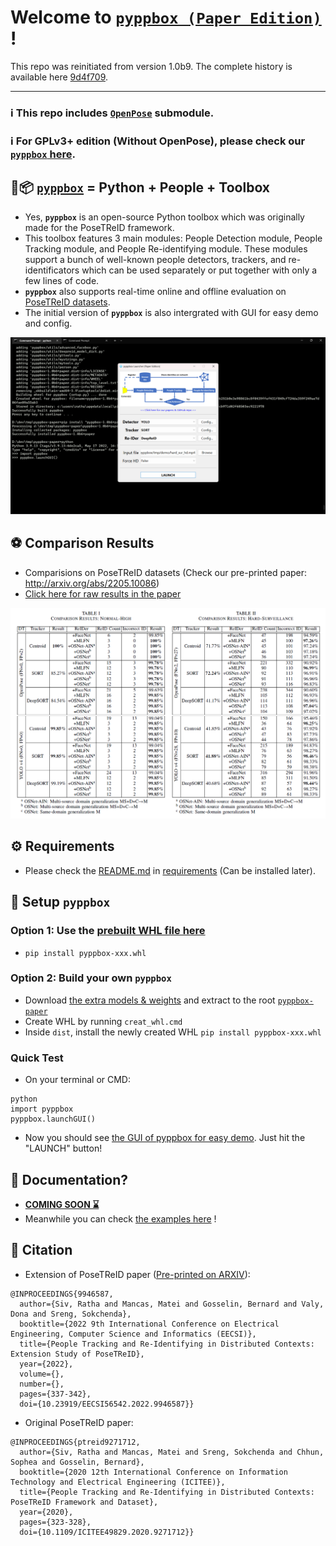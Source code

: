 # Welcome to [**`pyppbox (Paper Edition)`**](https://github.com/rathaumons/pyppbox-paper) !

This repo was reinitiated from version 1.0b9. The complete history is available here [9d4f709](https://github.com/rathaumons/pyppbox-paper/tree/9d4f7093577fb6881f64c0af0fc316a79b4a2fdf).
***

### ℹ️ This repo includes [`OpenPose`](https://github.com/CMU-Perceptual-Computing-Lab/openpose) submodule.

### ℹ️ For GPLv3+ edition (Without OpenPose), please check our [`pyppbox` here](https://github.com/rathaumons/pyppbox).

## 🐍📦 [**`pyppbox`**](https://github.com/rathaumons/pyppbox) = Python + People + Toolbox 

* Yes, **`pyppbox`** is an open-source Python toolbox which was originally made for the PoseTReID framework. 
* This toolbox features 3 main modules: People Detection module, People Tracking module, and People Re-identifying module. These modules support a bunch of well-known people detectors, trackers, and re-identificators which can be used separately or put together with only a few lines of code. 
* **`pyppbox`** also supports real-time online and offline evaluation on [PoseTReID datasets](https://github.com/rathaumons/PoseTReID_DATASET).
* The initial version of **`pyppbox`** is also intergrated with GUI for easy demo and config. 

![alt text](https://raw.githubusercontent.com/rathaROG/screenshot/master/pyppbox/pyppbox_launchGUI.png)

## ⚽ Comparison Results

* Comparisions on PoseTReID datasets (Check our pre-printed paper: http://arxiv.org/abs/2205.10086)
* [Click here for raw results in the paper](https://drive.google.com/open?id=13pVqKKd0mtoAaVQh1USxOwZwxg4HmzyQ)

<img src="https://raw.githubusercontent.com/rathaROG/screenshot/master/pyppbox/pyppbox_res001n.png">

## ⚙️ Requirements

* Please check the [README.md](requirements/README.md) in [requirements](requirements) (Can be installed later).

## 🚀 Setup `pyppbox`

### Option 1: Use the [prebuilt WHL file here](https://drive.google.com/open?id=1NhECyYtvh-sx5GM-GnSdcuHAl2TMyLmW)
* `pip install pyppbox-xxx.whl`

### Option 2: Build your own `pyppbox`
* Download [the extra models & weights](https://drive.google.com/open?id=149VQPQw-Nxz0X5nwGritFzHpV_oQTDDm) and extract to the root [`pyppbox-paper`](https://github.com/rathaumons/pyppbox-paper/)
* Create WHL by running `creat_whl.cmd`
* Inside `dist`, install the newly created WHL `pip install pyppbox-xxx.whl`

### Quick Test
* On your terminal or CMD:
```
python
import pyppbox
pyppbox.launchGUI()
```
* Now you should see [the GUI of pyppbox for easy demo](https://raw.githubusercontent.com/rathaROG/screenshot/master/pyppbox/pyppbox_launchGUI.png). Just hit the "LAUNCH" button!

## 📝 Documentation? 

* **[COMING SOON ⌛](https://github.com/rathaumons/pyppbox-paper)**
* Meanwhile you can check [the examples here](examples) ! 

## 🔗 Citation

* Extension of PoseTReID paper ([Pre-printed on ARXIV](https://doi.org/10.48550/arxiv.2205.10086)):
```
@INPROCEEDINGS{9946587,
  author={Siv, Ratha and Mancas, Matei and Gosselin, Bernard and Valy, Dona and Sreng, Sokchenda},
  booktitle={2022 9th International Conference on Electrical Engineering, Computer Science and Informatics (EECSI)}, 
  title={People Tracking and Re-Identifying in Distributed Contexts: Extension Study of PoseTReID}, 
  year={2022},
  volume={},
  number={},
  pages={337-342},
  doi={10.23919/EECSI56542.2022.9946587}}
```

* Original PoseTReID paper:
```
@INPROCEEDINGS{ptreid9271712,
  author={Siv, Ratha and Mancas, Matei and Sreng, Sokchenda and Chhun, Sophea and Gosselin, Bernard},
  booktitle={2020 12th International Conference on Information Technology and Electrical Engineering (ICITEE)}, 
  title={People Tracking and Re-Identifying in Distributed Contexts: PoseTReID Framework and Dataset}, 
  year={2020},
  pages={323-328},
  doi={10.1109/ICITEE49829.2020.9271712}}
```
